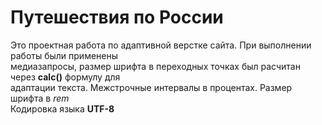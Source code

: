 # Путешествия по России  
Это проектная работа по адаптивной верстке сайта. При выполнении работы были применены  
медиазапросы, размер шрифта в переходных точках был расчитан через **calc()** формулу для  
адаптации текста. Межстрочные интервалы в процентах. Размер шрифта в *rem*  
Кодировка языка **UTF-8**
